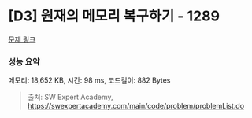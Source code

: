 # [D3] 원재의 메모리 복구하기 - 1289 

[문제 링크](https://swexpertacademy.com/main/code/problem/problemDetail.do?contestProbId=AV19AcoKI9sCFAZN) 

### 성능 요약

메모리: 18,652 KB, 시간: 98 ms, 코드길이: 882 Bytes



> 출처: SW Expert Academy, https://swexpertacademy.com/main/code/problem/problemList.do